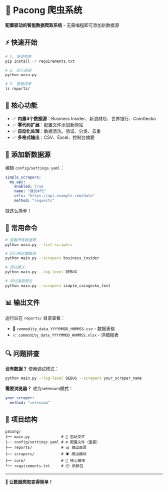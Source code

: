 # 🚀 Pacong 爬虫系统

**配置驱动的智能数据爬取系统** - 无需编程即可添加新数据源

## ⚡ 快速开始

```bash
# 1. 安装依赖
pip install -r requirements.txt

# 2. 运行系统
python main.py

# 3. 查看结果
ls reports/
```

## 🎯 核心功能

- ✅ **内置4个数据源**：Business Insider、新浪财经、世界银行、CoinGecko
- ✅ **零代码扩展**：配置文件添加新网站
- ✅ **自动化处理**：数据清洗、验证、分类、去重
- ✅ **多格式输出**：CSV、Excel、控制台摘要

## 📝 添加新数据源

编辑 `config/settings.yaml`：

```yaml
simple_scrapers:
  my_api:
    enabled: true
    name: "我的API"
    urls: "https://api.example.com/data"
    method: "requests"
```

就这么简单！

## 🔧 常用命令

```bash
# 查看所有数据源
python main.py --list-scrapers

# 运行特定数据源
python main.py --scrapers business_insider

# 调试模式
python main.py --log-level DEBUG

# 测试通用爬虫
python main.py --scrapers simple_coingecko_test
```

## 📊 输出文件

运行后在 `reports/` 目录查看：
- 📄 `commodity_data_YYYYMMDD_HHMMSS.csv` - 数据表格
- 📈 `commodity_data_YYYYMMDD_HHMMSS.xlsx` - 详细报表

## 🔍 问题排查

**没有数据？** 使用调试模式：
```bash
python main.py --log-level DEBUG --scrapers your_scraper_name
```

**需要浏览器？** 改为selenium模式：
```yaml
your_scraper:
  method: "selenium"
```

## 📁 项目结构

```
pacong/
├── main.py              # 🚀 启动文件
├── config/settings.yaml # ⚙️ 配置文件（重要）
├── reports/             # 📊 输出目录
├── scrapers/            # 🕷️ 爬虫模块
├── core/                # 🔧 核心模块
└── requirements.txt     # 📦 依赖包
```

---

**🎯 让数据爬取变得简单！** 